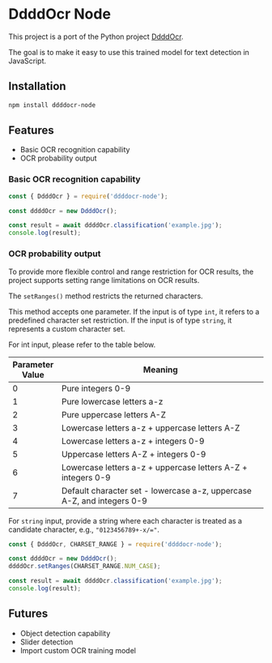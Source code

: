 # DdddOcr Node

This project is a port of the Python project [DdddOcr](https://github.com/sml2h3/ddddocr). 

The goal is to make it easy to use this trained model for text detection in JavaScript.

## Installation

```sh
npm install ddddocr-node
```

## Features

 - Basic OCR recognition capability
 - OCR probability output

### Basic OCR recognition capability

```js
const { DdddOcr } = require('ddddocr-node');

const ddddOcr = new DdddOcr();

const result = await ddddOcr.classification('example.jpg');
console.log(result);
```

### OCR probability output

To provide more flexible control and range restriction for OCR results, the project supports setting range limitations on OCR results.

The `setRanges()` method restricts the returned characters.

This method accepts one parameter. If the input is of type `int`, it refers to a predefined character set restriction. If the input is of type `string`, it represents a custom character set.

For int input, please refer to the table below.

| Parameter <br/> Value | Meaning                                                          |
|-----------------|------------------------------------------------------------------------|
| 0               | Pure integers 0-9                                                      |
| 1               | Pure lowercase letters a-z                                             |
| 2               | Pure uppercase letters A-Z                                             |
| 3               | Lowercase letters a-z + uppercase letters A-Z                          |
| 4               | Lowercase letters a-z + integers 0-9                                   |
| 5               | Uppercase letters A-Z + integers 0-9                                   |
| 6               | Lowercase letters a-z + uppercase letters A-Z + integers 0-9           |
| 7               | Default character set - lowercase a-z, uppercase A-Z, and integers 0-9 |

For `string` input, provide a string where each character is treated as a candidate character, e.g., `"0123456789+-x/="`.

```js
const { DdddOcr, CHARSET_RANGE } = require('ddddocr-node');

const ddddOcr = new DdddOcr();
ddddOcr.setRanges(CHARSET_RANGE.NUM_CASE);

const result = await ddddOcr.classification('example.jpg');
console.log(result);
```

## Futures

 - Object detection capability
 - Slider detection
 - Import custom OCR training model

